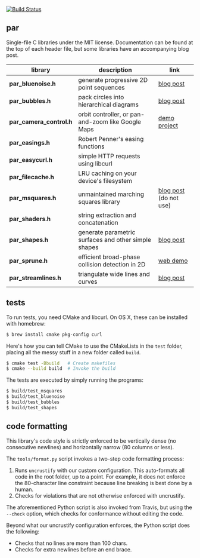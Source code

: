 [![Build Status](https://travis-ci.org/prideout/par.svg?branch=master)](https://travis-ci.org/prideout/par)

## par

Single-file C libraries under the MIT license.  Documentation can be found at the top of each header file, but some libraries have an accompanying blog post.

library    | description  | link
------------------- | ---- | ---
**par_bluenoise.h** | generate progressive 2D point sequences | [blog post](https://prideout.net/recursive-wang-tiles)
**par_bubbles.h** | pack circles into hierarchical diagrams | [blog post](https://prideout.net/bubbles)
**par_camera_control.h** | orbit controller, or pan-and-zoom like Google Maps | [demo project](https://github.com/prideout/camera_demo)
**par_easings.h** | Robert Penner's easing functions |
**par_easycurl.h** | simple HTTP requests using libcurl |
**par_filecache.h** | LRU caching on your device's filesystem |
**par_msquares.h** | unmaintained marching squares library | [blog post](https://prideout.net/marching-squares) (do not use)
**par_shaders.h** | string extraction and concatenation |
**par_shapes.h** | generate parametric surfaces and other simple shapes | [blog post](https://prideout.net/shapes)
**par_sprune.h** | efficient broad-phase collision detection in 2D | [web demo](https://prideout.net/d3cpp/)
**par_streamlines.h** | triangulate wide lines and curves | [blog post](https://prideout.net/blog/par_streamlines/)

## tests

To run tests, you need CMake and libcurl.  On OS X, these can be installed with homebrew:

```bash
$ brew install cmake pkg-config curl
```

Here's how you can tell CMake to use the CMakeLists in the `test` folder, placing all the messy stuff in a new folder called `build`.

```bash
$ cmake test -Bbuild   # Create makefiles
$ cmake --build build  # Invoke the build
```

The tests are executed by simply running the programs:
```bash
$ build/test_msquares
$ build/test_bluenoise
$ build/test_bubbles
$ build/test_shapes
```

## code formatting

This library's code style is strictly enforced to be vertically dense (no consecutive newlines) and horizontally narrow (80 columns or less).

The `tools/format.py` script invokes a two-step code formatting process:

1. Runs `uncrustify` with our custom configuration.  This auto-formats all code in the root folder, up to a point.  For example, it does not enforce the 80-character line constraint because line breaking is best done by a human.
1. Checks for violations that are not otherwise enforced with uncrustify.

The aforementioned Python script is also invoked from Travis, but using the `--check` option, which checks for conformance without editing the code.

Beyond what our uncrustify configuration enforces, the Python script does the following:

- Checks that no lines are more than 100 chars.
- Checks for extra newlines before an end brace.
